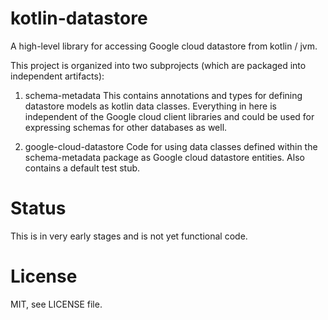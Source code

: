 # kotlin-datastore

A high-level library for accessing Google cloud datastore from kotlin / jvm.

This project is organized into two subprojects (which are packaged into
independent artifacts):

1. schema-metadata
    This contains annotations and types for defining datastore models as kotlin
    data classes. Everything in here is independent of the Google cloud client
    libraries and could be used for expressing schemas for other databases as
    well.

2. google-cloud-datastore
    Code for using data classes defined within the schema-metadata package as
    Google cloud datastore entities. Also contains a default test stub.

# Status

This is in very early stages and is not yet functional code.

# License

MIT, see LICENSE file.

